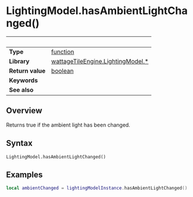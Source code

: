 # LightingModel.hasAmbientLightChanged()

|                      | &nbsp;
| -------------------- | ---------------------------------------------------------------
| __Type__             | [function](http://docs.coronalabs.com/api/type/Function.html)
| __Library__          | [wattageTileEngine.LightingModel.*](type_lightingModel.markdown)
| __Return value__     | [boolean](https://docs.coronalabs.com/api/type/Boolean.html)
| __Keywords__         |
| __See also__         |


## Overview

Returns true if the ambient light has been changed.


## Syntax

	LightingModel.hasAmbientLightChanged()


## Examples

``````lua
local ambientChanged = lightingModelInstance.hasAmbientLightChanged()
``````
